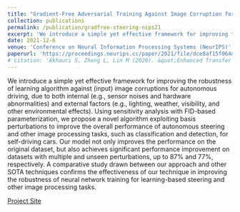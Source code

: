 ```yaml
---
title: "Gradient-Free Adversarial Training Against Image Corruption for Learning-based Steering"
collection: publications
permalink: /publication/gradfree-steering-nips21
excerpt: 'We introduce a simple yet effective framework for improving the robustness of learning algorithm against (input) image corruptions for autonomous driving, due to both internal (e.g., sensor noises and hardware abnormalities) and external factors (e.g., lighting, weather, visibility, and other environmental effects). Using sensitivity analysis with FID-based parameterization, we propose a novel algorithm exploiting basis perturbations to improve the overall performance of autonomous steering and other image processing tasks, such as classification and detection, for self-driving cars. Our model not only improves the performance on the original dataset, but also achieves significant performance improvement on datasets with multiple and unseen perturbations, up to 87% and 77%, respectively. A comparative study drawn between our approach and other SOTA techniques confirms the effectiveness of our technique in improving the robustness of neural network training for learning-based steering and other image processing tasks.'
date: 2021-12-6
venue: 'Conference on Neural Information Processing Systems (NeurIPS)'
paperurl: 'https://proceedings.neurips.cc/paper/2021/file/dce8af15f064d1accb98887a21029b08-Paper.pdf'
# citation: 'Akhauri S, Zheng L, Lin M (2020). &quot;Enhanced Transfer Learning for Autonomous Driving with Systematic Accident Simulation.&quot; <i>International Conference on Intelligent Robots and Systems 2020</i>.'
---
```

We introduce a simple yet effective framework for improving the robustness of learning algorithm against (input) image corruptions for autonomous driving, due to both internal (e.g., sensor noises and hardware abnormalities) and external factors (e.g., lighting, weather, visibility, and other environmental effects). Using sensitivity analysis with FID-based parameterization, we propose a novel algorithm exploiting basis perturbations to improve the overall performance of autonomous steering and other image processing tasks, such as classification and detection, for self-driving cars. Our model not only improves the performance on the original dataset, but also achieves significant performance improvement on datasets with multiple and unseen perturbations, up to 87% and 77%, respectively. A comparative study drawn between our approach and other SOTA techniques confirms the effectiveness of our technique in improving the robustness of neural network training for learning-based steering and other image processing tasks.

[Project Site](https://gamma.umd.edu/researchdirections/autonomousdriving/visionrobustlearning/)

<!-- Akhauri S, Zheng L, Lin M (2020). &quot;Enhanced Transfer Learning for Autonomous Driving with Systematic Accident Simulation.&quot; <i>International Conference on Intelligent Robots and Systems 2020</i>. -->

